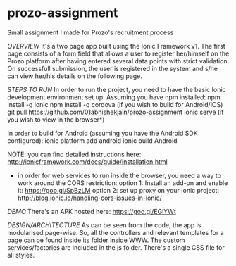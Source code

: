 # prozo-assignment
Small assignment I made for Prozo's recruitment process


*OVERVIEW*
It's a two page app built using the Ionic Framework v1.
The first page consists of a form field that allows a user to register her/himself on the Prozo platform after having entered several data points with strict validation.
On successfull submission, the user is registered in the system and s/he can view her/his details on the following page.


*STEPS TO RUN*
In order to run the project, you need to have the basic Ionic development environment set up:
Assuming you have npm installed:
    npm install -g ionic
    npm install -g cordova (if you wish to build for Android/iOS)
    git pull https://github.com/01abhishekjain/prozo-assignment
    <cd into the folder>
    ionic serve (if you wish to view in the browser*)
    
In order to build for Android (assuming you have the Android SDK configured):
    ionic platform add android
    ionic build Android

NOTE: you can find detailed instructions here: http://ionicframework.com/docs/guide/installation.html
    
* in order for web services to run inside the browser, you need a way to work around the CORS restriction:
  option 1: Install an add-on and enable it: https://goo.gl/SpBzLM
  option 2: set up proxy on your Ionic project: http://blog.ionic.io/handling-cors-issues-in-ionic/


*DEMO*
There's an APK hosted here: https://goo.gl/EGiYWt


*DESIGN/ARCHITECTURE*
As can be seen from the code, the app is modularised page-wise. So, all the controllers and relevant templates for a page can be found inside its folder inside WWW.
The custom services/factories are included in the js folder.
There's a single CSS file for all styles.
